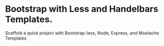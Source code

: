 Bootstrap with Less and Handelbars Templates.
=============================================

Scaffold a quick project with Bootstrap-less, Node, Express, and Mustache Templates
